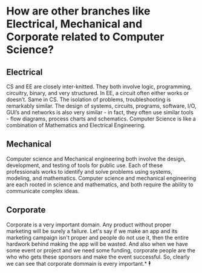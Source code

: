 # How are other branches like Electrical, Mechanical and Corporate related to Computer Science?
## Electrical
CS and EE are closely inter-knitted. They both involve logic, programming, circuitry, binary, and very structured. In EE, a circuit often either works or doesn’t. Same in CS. The isolation of problems, troubleshooting is remarkably similar. The design of systems, circuits, programs, software, I/O, GUI’s and networks is also very similar - in fact, they often use similar tools - flow diagrams, process charts and schematics. Computer Science is like a combination of Mathematics and Electrical Engineering.
## Mechanical
Computer science and Mechanical engineering both involve the design, development, and testing of tools for public use. Each of these professionals works to identify and solve problems using systems, modeling, and mathematics. Computer science and mechanical engineering are each rooted in science and mathematics, and both require the ability to communicate complex ideas.
## Corporate
Corporate is a very important domain. Any product without proper marketing will be surely a failure. Let's say if we make an app and its marketing campaign isn't proper and people do not use it, then the entire hardwork behind making the app will be wasted. And also when we have some event or project and we need some funding, corporate people are the who who gets these sponsors and make the event successful. So, clearly we can see that corporate dommain is every important.* 	:business_suit_levitating:
